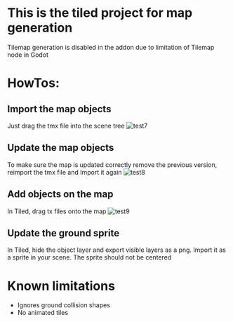 # This is the tiled project for map generation
Tilemap generation is disabled in the addon due to limitation of Tilemap node in Godot

# HowTos:
## Import the map objects
Just drag the tmx file into the scene tree
![test7](https://user-images.githubusercontent.com/16952886/144600590-c090b791-2677-47c7-a573-fb71992cc803.gif)

## Update the map objects
To make sure the map is updated correctly remove the previous version, reimport the tmx file and Import it again
![test8](https://user-images.githubusercontent.com/16952886/144600883-bd075714-0c70-42e1-beab-1d3177298e67.gif)


## Add objects on the map
In Tiled, drag tx files onto the map
![test9](https://user-images.githubusercontent.com/16952886/144600987-8ac40d7e-a56c-42c8-b6c2-6dfafa2492ab.gif)


## Update the ground sprite
In Tiled, hide the object layer and export visible layers as a png. Import it as a sprite in your scene. The sprite should not be centered

# Known limitations
 - Ignores ground collision shapes
 - No animated tiles
